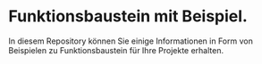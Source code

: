 # Funktionsbaustein mit Beispiel.
In diesem Repository können Sie einige Informationen in Form von Beispielen zu Funktionsbaustein für Ihre Projekte erhalten.
